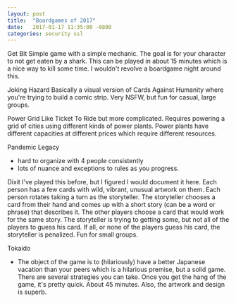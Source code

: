 ```yaml
---
layout: post
title:  "Boardgames of 2017"
date:   2017-01-17 11:35:00 -0800
categories: security ssl
---
```


Get Bit
Simple game with a simple mechanic. The goal is for your character to not get eaten by a shark. This can be played in about 15 minutes which is a nice way to kill some time. I wouldn't revolve a boardgame night around this.

Joking Hazard
Basically a visual version of Cards Against Humanity where you're trying to build a comic strip. Very NSFW, but fun for casual, large groups.

Power Grid
Like Ticket To Ride but more complicated. Requires powering a grid of cities using different kinds of power plants. Power plants have different capacities at different prices which require different resources.

Pandemic Legacy
- hard to organize with 4 people consistently
- lots of nuance and exceptions to rules as you progress.

Dixit
I've played this before, but I figured I would document it here. Each person has a few cards with wild, vibrant, unusual artwork on them. Each person rotates taking a turn as the storyteller. The storyteller chooses a card from their hand and comes up with a short story (can be a word or phrase) that describes it. The other players choose a card that would work for the same story. The storyteller is trying to getting some, but not all of the players to guess his card. If all, or none of the players guess his card, the storyteller is penalized. Fun for small groups.

Tokaido
- The object of the game is to (hilariously) have a better Japanese vacation than your peers which is a hilarious premise, but a solid game. There are several strategies you can take. Once you get the hang of the game, it's pretty quick. About 45 minutes. Also, the artwork and design is superb. 